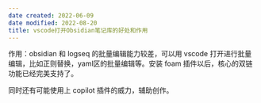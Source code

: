 ```yaml
---
date created: 2022-06-09
date modified: 2022-08-20
title: vscode打开Obsidian笔记库的好处和作用
---
```


作用：obsidian 和 logseq 的批量编辑能力较差，可以用 vscode 打开进行批量编辑，比如正则替换，yaml区的批量编辑等。安装 foam 插件以后，核心的双链功能已经完美支持了。

同时还有可能使用上 copilot 插件的威力，辅助创作。
